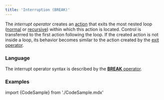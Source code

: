 ```yaml
---
title: 'Interruption (BREAK)'
---
```


The *interrupt operator* creates an [action](Actions.md) that exits the most nested loop ([normal](Loop_FOR.md) or [recursive](Recursive_loop_WHILE.md)) within which this action is located. Control is transferred to the first action following the loop. If the created action is not inside a loop, its behavior becomes similar to the action created by the [exit operator](Exit_RETURN.md). 

### Language

The interrupt operator syntax is described by the [**BREAK** operator](BREAK_operator.md). 

### Examples

import {CodeSample} from './CodeSample.mdx'

<CodeSample url="http://documentation.lsfusion.org:5000/sample?file=ActionSample&block=break"/>
